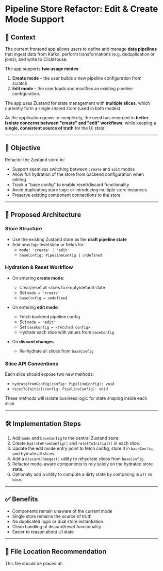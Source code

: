# Pipeline Store Refactor: Edit & Create Mode Support

## 🧭 Context

The current frontend app allows users to define and manage **data pipelines** that ingest data from Kafka, perform transformations (e.g. deduplication or joins), and write to ClickHouse.

The app supports **two usage modes**:

1. **Create mode** – the user builds a new pipeline configuration from scratch.
2. **Edit mode** – the user loads and modifies an existing pipeline configuration.

The app uses Zustand for state management with **multiple slices**, which currently form a single shared store (used in both modes).

As the application grows in complexity, the need has emerged to **better isolate concerns between "create" and "edit" workflows**, while keeping a **single, consistent source of truth** for the UI state.

---

## 🎯 Objective

Refactor the Zustand store to:

- Support seamless switching between `create` and `edit` modes
- Allow full hydration of the store from backend configuration when editing
- Track a “base config” to enable reset/discard functionality
- Avoid duplicating store logic or introducing multiple store instances
- Preserve existing component connections to the store

---

## 📐 Proposed Architecture

### Store Structure

- Use the existing Zustand store as the **draft pipeline state**
- Add new top-level slice or fields for:
  - `mode: 'create' | 'edit'`
  - `baseConfig: PipelineConfig | undefined`

### Hydration & Reset Workflow

- On entering **create mode**:
  - Clear/reset all slices to empty/default state
  - Set `mode = 'create'`
  - `baseConfig = undefined`

- On entering **edit mode**:
  - Fetch backend pipeline config
  - Set `mode = 'edit'`
  - Set `baseConfig = <fetched config>`
  - Hydrate each slice with values from `baseConfig`

- On **discard changes**:
  - Re-hydrate all slices from `baseConfig`

### Slice API Conventions

Each slice should expose two new methods:

- `hydrateFromConfig(config: PipelineConfig): void`
- `resetToInitial(config: PipelineConfig): void`

These methods will isolate business logic for state shaping inside each slice.

---

## 🛠 Implementation Steps

1. Add `mode` and `baseConfig` to the central Zustand store.
2. Create `hydrateFromConfig()` and `resetToInitial()` in each slice.
3. Update the edit mode entry point to fetch config, store it in `baseConfig`, and hydrate all slices.
4. Add a `discardChanges()` utility to rehydrate slices from `baseConfig`.
5. Refactor mode-aware components to rely solely on the hydrated store state.
6. Optionally add a utility to compute a dirty state by comparing `draft` vs `base`.

---

## ✅ Benefits

- Components remain unaware of the current mode
- Single store remains the source of truth
- No duplicated logic or dual store instantiation
- Clean handling of discard/reset functionality
- Easier to reason about UI state

---

## 📎 File Location Recommendation

This file should be placed at:
